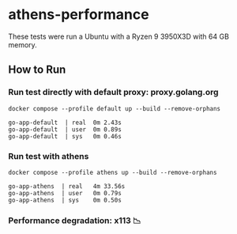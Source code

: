 # athens-performance

These tests were run a Ubuntu with a Ryzen 9 3950X3D with 64 GB memory.

## How to Run

### Run test directly with default proxy: proxy.golang.org
`docker compose --profile default up --build --remove-orphans`

```
go-app-default  | real  0m 2.43s
go-app-default  | user  0m 0.89s
go-app-default  | sys   0m 0.46s
```

### Run test with athens
`docker compose --profile athens up --build --remove-orphans`

```
go-app-athens  | real   4m 33.56s
go-app-athens  | user   0m 0.79s
go-app-athens  | sys    0m 0.50s
```

### Performance degradation: x113 📉